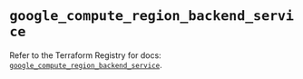 # `google_compute_region_backend_service`

Refer to the Terraform Registry for docs: [`google_compute_region_backend_service`](https://registry.terraform.io/providers/hashicorp/google-beta/5.42.0/docs/resources/google_compute_region_backend_service).

